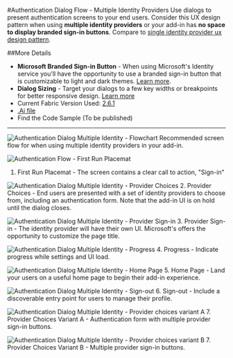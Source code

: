 #Authentication Dialog Flow - Multiple Identity Providers
Use dialogs to present authentication screens to your end users. Consider this UX design pattern when using **multiple identity providers** or your add-in has **no space to display branded sign-in buttons**. Compare to [single identity provider ux design pattern](Authentication_Dialog_Single_ID.md).

##More Details
- **Microsoft Branded Sign-in Button** - When using Microsoft's Identity service you'll have the opportunity to use a branded sign-in button that is customizable to light and dark themes. [Learn more](https://azure.microsoft.com/en-us/documentation/articles/active-directory-branding-guidelines/#visual-guidance-for-sign-in).
- **Dialog Sizing** - Target your dialogs to a few key widths or breakpoints for better responsive design. [Learn more](https://msdn.microsoft.com/windows/uwp/layout/screen-sizes-and-breakpoints-for-responsive-design)
- Current Fabric Version Used: [2.6.1](https://github.com/OfficeDev/office-ui-fabric-core/releases/tag/2.6.1)
- [.Ai file](https://github.com/OfficeDev/Office-Add-in-UX-Design-Patterns/blob/daniel/Patterns/Source%20Files/Authentication_Dialog_Multiple_ID.ai?raw=true)
- Find the Code Sample (To be published)

***

![Authentication Dialog Multiple Identity - Flowchart](https://raw.githubusercontent.com/OfficeDev/Office-Add-in-UX-Design-Patterns/daniel/Patterns/Assets/Authentication_Dialog_Multiple_ID/titlepage.jpg)
Recommended screen flow for when using multiple identity providers in your add-in.


![Authentication Flow - First Run Placemat](https://raw.githubusercontent.com/OfficeDev/Office-Add-in-UX-Design-Patterns/daniel/Patterns/Assets/Authentication_Dialog_Multiple_ID/auth_dialog_multiid_fre.jpg)
1. First Run Placemat - The screen contains a clear call to action, "Sign-in"


![Authentication Dialog Multiple Identity - Provider Choices](https://raw.githubusercontent.com/OfficeDev/Office-Add-in-UX-Design-Patterns/daniel/Patterns/Assets/Authentication_Dialog_Multiple_ID/auth_dialog_multiid_choices.jpg)
2. Provider Choices - End users are presented with a set of identity providers to choose from, including an authentication form. Note that the add-in UI is on hold until the dialog closes.


![Authentication Dialog Multiple Identity - Provider Sign-in](https://raw.githubusercontent.com/OfficeDev/Office-Add-in-UX-Design-Patterns/daniel/Patterns/Assets/Authentication_Dialog_Multiple_ID/auth_dialog_multiid_providerui.jpg)
3. Provider Sign-in - The identity provider will have their own UI. Microsoft's offers the opportunity to customize the page title.


![Authentication Dialog Multiple Identity - Progress](https://raw.githubusercontent.com/OfficeDev/Office-Add-in-UX-Design-Patterns/daniel/Patterns/Assets/Authentication_Dialog_Multiple_ID/auth_dialog_multiid_progress.jpg)
4. Progress - Indicate progress while settings and UI load. 


![Authentication Dialog Multiple Identity - Home Page](https://raw.githubusercontent.com/OfficeDev/Office-Add-in-UX-Design-Patterns/daniel/Patterns/Assets/Authentication_Dialog_Multiple_ID/auth_dialog_multiid_homepage.jpg)
5. Home Page - Land your users on a useful home page to begin their add-in experience.


![Authentication Dialog Multiple Identity - Sign-out](https://raw.githubusercontent.com/OfficeDev/Office-Add-in-UX-Design-Patterns/daniel/Patterns/Assets/Authentication_Dialog_Multiple_ID/auth_dialog_multiid_signout.jpg)
6. Sign-out - Include a discoverable entry point for users to manage their profile.


![Authentication Dialog Multiple Identity - Provider choices variant A](https://raw.githubusercontent.com/OfficeDev/Office-Add-in-UX-Design-Patterns/daniel/Patterns/Assets/Authentication_Dialog_Multiple_ID/auth_dialog_multiid_variantA.jpg)
7. Provider Choices Variant A - Authentication form with multiple provider sign-in buttons.

![Authentication Dialog Multiple Identity - Provider choices variant B](https://raw.githubusercontent.com/OfficeDev/Office-Add-in-UX-Design-Patterns/daniel/Patterns/Assets/Authentication_Dialog_Multiple_ID/auth_dialog_multiid_variantB.jpg)
7. Provider Choices Variant B - Multiple provider sign-in buttons.
